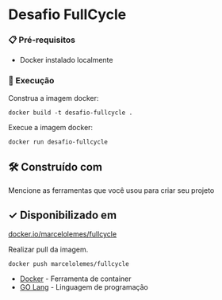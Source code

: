 # Desafio FullCycle

### 📋 Pré-requisitos

- Docker instalado localmente

### 🔧 Execução

Construa a imagem docker:
```
docker build -t desafio-fullcycle .
```
Execue a imagem docker:
```
docker run desafio-fullcycle
```

## 🛠️ Construído com

Mencione as ferramentas que você usou para criar seu projeto


## ✓ Disponibilizado em


[docker.io/marcelolemes/fullcycle](https://hub.docker.com/r/marcelolemes/fullcycle)

Realizar pull da imagem. 
```
docker push marcelolemes/fullcycle
```

* [Docker](https://www.docker.com/) - Ferramenta de container
* [GO Lang](https://go.dev/) - Linguagem de programação

